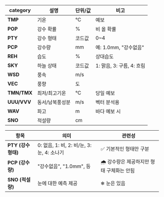 | category    | 설명       | 단위/값 | 비고                  |
| ----------- | -------- | ---- | ------------------- |
| **TMP**     | 기온       | ℃    | 예보                  |
| **POP**     | 강수 확률    | %    | 비 올 확률              |
| **PTY**     | 강수 형태    | 코드값  | 0\~4                |
| **PCP**     | 강수량      | mm   | 예: 1.0mm, "강수없음"    |
| **REH**     | 습도       | %    | 상대습도                |
| **SKY**     | 하늘 상태    | 코드값  | 1: 맑음, 3: 구름, 4: 흐림 |
| **WSD**     | 풍속       | m/s  |                     |
| **VEC**     | 풍향       | 도    |                     |
| **TMN/TMX** | 최저/최고기온  | ℃    | 당일 예보               |
| **UUU/VVV** | 동서/남북풍성분 | m/s  | 벡터 분석용              |
| **WAV**     | 파고       | m    | 바다 예보 시             |
| **SNO**     | 적설량      | cm   |                     |


| 항목              | 의미                                | 관련성                      |
| --------------- | --------------------------------- | ------------------------ |
| **PTY (강수 형태)** | 0: 없음, 1: 비, 2: 비/눈, 3: 눈, 4: 소나기 | ✅ 기본적인 형태만 구분            |
| **PCP (강수량)**   | "강수없음", "1.0mm", 등                | 🌧 강수량은 제공하지만 형태 구체화는 안됨 |
| **SNO (적설량)**   | 눈에 대한 예측 제공                       | ❄ 눈은 있음                  |
